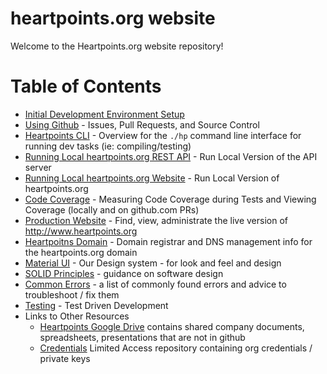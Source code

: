 heartpoints.org website
==================================

Welcome to the Heartpoints.org website repository!

# Table of Contents

- [Initial Development Environment Setup](docs/initialDeveloperSetup.md)
- [Using Github](docs/usingGithub.md) - Issues, Pull Requests, and Source Control
- [Heartpoints CLI](docs/cli.md) - Overview for the `./hp` command line interface for running dev tasks (ie: 
  compiling/testing)
- [Running Local heartpoints.org REST API](docs/serverDev.md) - Run Local Version of the API server
- [Running Local heartpoints.org Website](docs/clientDev.md) - Run Local Version of heartpoints.org
- [Code Coverage](docs/codeCoverage.md) - Measuring Code Coverage during Tests and Viewing Coverage (locally and on
  github.com PRs)
- [Production Website](docs/production.md) - Find, view, administrate the live version of http://www.heartpoints.org
- [Heartpoitns Domain](docs/domain.md) - Domain registrar and DNS management info for the heartpoints.org domain
- [Material UI](docs/materialUI.md) - Our Design system - for look and feel and design
- [SOLID Principles](docs/solidPrinciplesInPractice.md) - guidance on software design
- [Common Errors](docs/commonErrors.md) - a list of commonly found errors and advice to troubleshoot / fix them
- [Testing](docs/tdd.md) - Test Driven Development
- Links to Other Resources
    - [Heartpoints Google Drive](https://docs.google.com/document/d/1BZXYQGlBMvy1x8UQ5b8Bco7hyasknCCjdy6DxbKI03Q) 
      contains shared company documents, spreadsheets, presentations that are not in github
    - [Credentials](https://github.com/heartpoints/credentials) Limited Access repository containing org credentials / private keys